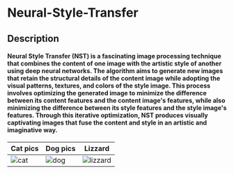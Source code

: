 # Neural-Style-Transfer

## Description
#### Neural Style Transfer (NST) is a fascinating image processing technique that combines the content of one image with the artistic style of another using deep neural networks. The algorithm aims to generate new images that retain the structural details of the content image while adopting the visual patterns, textures, and colors of the style image. This process involves optimizing the generated image to minimize the difference between its content features and the content image's features, while also minimizing the difference between its style features and the style image's features. Through this iterative optimization, NST produces visually captivating images that fuse the content and style in an artistic and imaginative way.



| Cat pics                            | Dog pics                            | Lizzard                                     |
| ----------------------------------- | ----------------------------------- | ------------------------------------------- |
| ![cat](https://example.com/cat.png) | ![dog](https://example.com/dog.png) | ![lizzard](https://example.com/lizzard.png) |

